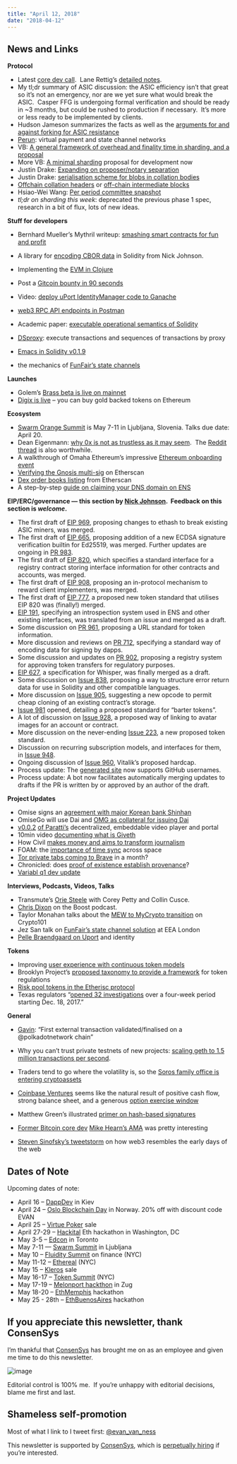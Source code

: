 ```yaml
---
title: "April 12, 2018"
date: "2018-04-12"
---
```


## News and Links  

**Protocol**  

- Latest [core dev call](https://t.umblr.com/redirect?z=https%3A%2F%2Fwww.youtube.com%2Fwatch%3Fv%3DSoPfoNpqG0k&t=ZjdhZDU3OGRmYWIyNzdmZjc0MzNkZjExMzBhMGNkNDk3YTE3NWMxOCxxT3lGbTlxcw%3D%3D&b=t%3AQ8svKXOQOFn4j1wJ-IeWRA&p=https%3A%2F%2Fwww.weekinethereum.com%2Fpost%2F172860402873%2Fapril-12-2018&m=0).  Lane Rettig’s [detailed notes](https://t.umblr.com/redirect?z=https%3A%2F%2Fgithub.com%2Fethereum%2Fpm%2Fblob%2Fmaster%2FAll%2520Core%2520Devs%2520Meetings%2FMeeting%252036.md&t=NzcwMzcyNjdjNzk5OThiNzhmMDYxNDg2MjZhMmYyZWUzZTE1Y2U1NyxxT3lGbTlxcw%3D%3D&b=t%3AQ8svKXOQOFn4j1wJ-IeWRA&p=https%3A%2F%2Fwww.weekinethereum.com%2Fpost%2F172860402873%2Fapril-12-2018&m=0).
- My tl;dr summary of ASIC discussion: the ASIC efficiency isn’t that great so it’s not an emergency, nor are we yet sure what would break the ASIC.  Casper FFG is undergoing formal verification and should be ready in ~3 months, but could be rushed to production if necessary.  It’s more or less ready to be implemented by clients.
- Hudson Jameson summarizes the facts as well as the [arguments for and against forking for ASIC resistance](https://t.umblr.com/redirect?z=https%3A%2F%2Fwww.reddit.com%2Fr%2Fethereum%2Fcomments%2F8bkkv1%2Fasic_resistant_hard_fork_discussion_overview%2F&t=OGE2ZDRiNzMyNzNmYTkwMmI3MjgxODNjYzVlYjI5ZDMxZmY3NTEzNSxxT3lGbTlxcw%3D%3D&b=t%3AQ8svKXOQOFn4j1wJ-IeWRA&p=https%3A%2F%2Fwww.weekinethereum.com%2Fpost%2F172860402873%2Fapril-12-2018&m=0)
- [Perun](https://t.umblr.com/redirect?z=https%3A%2F%2Fethresear.ch%2Ft%2Fperun-virtual-payment-and-state-channel-networks%2F1685&t=MmIzYmYwNjZlNmZkMjNkYzU0YzA5YjQyOGI4Y2RjYjdhMjM3MTk0NSxxT3lGbTlxcw%3D%3D&b=t%3AQ8svKXOQOFn4j1wJ-IeWRA&p=https%3A%2F%2Fwww.weekinethereum.com%2Fpost%2F172860402873%2Fapril-12-2018&m=0): virtual payment and state channel networks
- VB: [A general framework of overhead and finality time in sharding, and a proposal](https://t.umblr.com/redirect?z=https%3A%2F%2Fethresear.ch%2Ft%2Fa-general-framework-of-overhead-and-finality-time-in-sharding-and-a-proposal%2F1638&t=NTAzMDE2ZTk4ZGJmZjI0NmEwYzA4MGExMTVjMTBjNDMyOTliNWExMCxxT3lGbTlxcw%3D%3D&b=t%3AQ8svKXOQOFn4j1wJ-IeWRA&p=https%3A%2F%2Fwww.weekinethereum.com%2Fpost%2F172860402873%2Fapril-12-2018&m=0)
- More VB: [A minimal sharding](https://t.umblr.com/redirect?z=https%3A%2F%2Fethresear.ch%2Ft%2Fa-minimal-sharding-protocol-that-may-be-worthwhile-as-a-development-target-now%2F1650&t=YTM3NjlkZWYxNWUyMzNhMGViY2IwMTU0YTMxMTNkN2Q5MGI4NjY0NyxxT3lGbTlxcw%3D%3D&b=t%3AQ8svKXOQOFn4j1wJ-IeWRA&p=https%3A%2F%2Fwww.weekinethereum.com%2Fpost%2F172860402873%2Fapril-12-2018&m=0) proposal for development now
- Justin Drake: [Expanding on proposer/notary separation](https://t.umblr.com/redirect?z=https%3A%2F%2Fethresear.ch%2Ft%2Fexpanding-on-proposer-notary-separation%2F1691&t=MjNlNGQ4ZGVlZDllZjYwOTY5OWNkNDEzN2QwNWIzNmZkNTY1YmYxZixxT3lGbTlxcw%3D%3D&b=t%3AQ8svKXOQOFn4j1wJ-IeWRA&p=https%3A%2F%2Fwww.weekinethereum.com%2Fpost%2F172860402873%2Fapril-12-2018&m=0)
- Justin Drake: [serialisation scheme for blobs in collation bodies](https://t.umblr.com/redirect?z=https%3A%2F%2Fethresear.ch%2Ft%2Fblob-serialisation%2F1705&t=ODY5NTM5MDVhODA5Mzc1OTRmZWYwYWU2MDRiZTUzZDZiMGI0ZjdlNyxxT3lGbTlxcw%3D%3D&b=t%3AQ8svKXOQOFn4j1wJ-IeWRA&p=https%3A%2F%2Fwww.weekinethereum.com%2Fpost%2F172860402873%2Fapril-12-2018&m=0)
- [Offchain collation headers](https://t.umblr.com/redirect?z=https%3A%2F%2Fethresear.ch%2Ft%2Foffchain-collation-headers%2F1679&t=ODZkMjAwMjg1OWQzZmY1OTJiYzdhZGFmOTMwMDY5M2RiZjAzMDVlYSxxT3lGbTlxcw%3D%3D&b=t%3AQ8svKXOQOFn4j1wJ-IeWRA&p=https%3A%2F%2Fwww.weekinethereum.com%2Fpost%2F172860402873%2Fapril-12-2018&m=0) or [off-chain intermediate blocks](https://t.umblr.com/redirect?z=https%3A%2F%2Fethresear.ch%2Ft%2Foff-chain-intermediate-blocks%2F1680&t=ZWMzZmE2ZmQzYjczNTI3YzZiNjE3NWM0NDNiMmI0NTUzMDAxM2JjNyxxT3lGbTlxcw%3D%3D&b=t%3AQ8svKXOQOFn4j1wJ-IeWRA&p=https%3A%2F%2Fwww.weekinethereum.com%2Fpost%2F172860402873%2Fapril-12-2018&m=0)
- Hsiao-Wei Wang: [Per period committee snapshot](https://t.umblr.com/redirect?z=https%3A%2F%2Fethresear.ch%2Ft%2Fper-period-committee-snapshot%2F1703&t=ZWEwODQxMmQwOGNkMGNmNTNjN2M4NDllYzFkNTFjYWU1M2NkNmY5MCxxT3lGbTlxcw%3D%3D&b=t%3AQ8svKXOQOFn4j1wJ-IeWRA&p=https%3A%2F%2Fwww.weekinethereum.com%2Fpost%2F172860402873%2Fapril-12-2018&m=0)
- _tl;dr on sharding this week_: deprecated the previous phase 1 spec, research in a bit of flux, lots of new ideas.

**Stuff for developers**

- Bernhard Mueller’s Mythril writeup: [smashing smart contracts for fun and profit](https://t.umblr.com/redirect?z=https%3A%2F%2Fmedium.com%2F%40muellerberndt%2Fhitb2018ams-smashing-smart-contracts-for-fun-and-real-profit-720f5e3ac777&t=NzAwZGFmYTQwMDMyYjZmZmEwMzIyODliYWZmNjY1MjlkZmMzNDlhZixxT3lGbTlxcw%3D%3D&b=t%3AQ8svKXOQOFn4j1wJ-IeWRA&p=https%3A%2F%2Fwww.weekinethereum.com%2Fpost%2F172860402873%2Fapril-12-2018&m=0)  
    
- A library for [encoding CBOR data](https://t.umblr.com/redirect?z=https%3A%2F%2Fgithub.com%2Fsmartcontractkit%2Fsolidity-cborutils&t=YWM2NjVjNTg3YmVkOWVmZTc5MGJhZTllYjljYzY4YWIwOWI5MDlmMyxxT3lGbTlxcw%3D%3D&b=t%3AQ8svKXOQOFn4j1wJ-IeWRA&p=https%3A%2F%2Fwww.weekinethereum.com%2Fpost%2F172860402873%2Fapril-12-2018&m=0) in Solidity from Nick Johnson.
- Implementing the [EVM in Clojure](https://t.umblr.com/redirect?z=https%3A%2F%2Fnervous.io%2Fclojure%2Fcrypto%2F2018%2F04%2F04%2Fclojure-evm-iii%2F&t=NjA0YTliZjFkZWM2MDhiYWIwMzhiZmFhZDFkYjA2M2Y3ZjhkNjk5NSxxT3lGbTlxcw%3D%3D&b=t%3AQ8svKXOQOFn4j1wJ-IeWRA&p=https%3A%2F%2Fwww.weekinethereum.com%2Fpost%2F172860402873%2Fapril-12-2018&m=0)
- Post a [Gitcoin bounty in 90 seconds](https://t.umblr.com/redirect?z=https%3A%2F%2Fmedium.com%2Fgitcoin%2Ftutorial-post-a-bounty-in-90-seconds-a7d1a8353f75&t=OTEzNjk3NDJmYmMyZjU0ZTFiYTAwNDkxOTlhM2I3ZDcyOGRmN2E2ZixxT3lGbTlxcw%3D%3D&b=t%3AQ8svKXOQOFn4j1wJ-IeWRA&p=https%3A%2F%2Fwww.weekinethereum.com%2Fpost%2F172860402873%2Fapril-12-2018&m=0)
- Video: [deploy uPort IdentityManager code to Ganache](https://t.umblr.com/redirect?z=https%3A%2F%2Fwww.youtube.com%2Fwatch%3Fv%3D6tf58L0Twt0&t=NmViY2Y2N2MwMGJkMTJkNjg1ZTYzZGY3NDRmYWM5NzBjOTdjMTkwYSxxT3lGbTlxcw%3D%3D&b=t%3AQ8svKXOQOFn4j1wJ-IeWRA&p=https%3A%2F%2Fwww.weekinethereum.com%2Fpost%2F172860402873%2Fapril-12-2018&m=0)
- [web3 RPC API endpoints in Postman](https://t.umblr.com/redirect?z=https%3A%2F%2Fharrydenley.com%2Fweb3-rpc-api-postman%2F&t=MTU5ZTg2YTJiNmY5ODU0Y2ZhYjBlOWZmNDE2OTU0MTQ2NmJhM2UwZSxxT3lGbTlxcw%3D%3D&b=t%3AQ8svKXOQOFn4j1wJ-IeWRA&p=https%3A%2F%2Fwww.weekinethereum.com%2Fpost%2F172860402873%2Fapril-12-2018&m=0)
- Academic paper: [executable operational semantics of Solidity](https://t.umblr.com/redirect?z=https%3A%2F%2Farxiv.org%2Fpdf%2F1804.01295.pdf&t=OGIxOTQ3ZmU3MmVmZTliZWY5MjJhOWVhZWJiYWFmODJjOWE0MDcxOCxxT3lGbTlxcw%3D%3D&b=t%3AQ8svKXOQOFn4j1wJ-IeWRA&p=https%3A%2F%2Fwww.weekinethereum.com%2Fpost%2F172860402873%2Fapril-12-2018&m=0)  
    
- [DSproxy](https://t.umblr.com/redirect?z=https%3A%2F%2Fgithub.com%2Fdapphub%2Fds-proxy&t=N2U0OTFkY2Y2ZGEyMGZiZjkwNTFiMDA0NTQ0MzA2YjY5OGE0MzI5NixxT3lGbTlxcw%3D%3D&b=t%3AQ8svKXOQOFn4j1wJ-IeWRA&p=https%3A%2F%2Fwww.weekinethereum.com%2Fpost%2F172860402873%2Fapril-12-2018&m=0): execute transactions and sequences of transactions by proxy
- [Emacs in Solidity v0.1.9](https://t.umblr.com/redirect?z=https%3A%2F%2Fgithub.com%2Fethereum%2Femacs-solidity%2Freleases&t=NmViODJmYTlmMzJlMjY0NGJjY2UzNGU4YmM2YTAyNmVhMjFhYzU2OSxxT3lGbTlxcw%3D%3D&b=t%3AQ8svKXOQOFn4j1wJ-IeWRA&p=https%3A%2F%2Fwww.weekinethereum.com%2Fpost%2F172860402873%2Fapril-12-2018&m=0)
- the mechanics of [FunFair’s state channels](https://t.umblr.com/redirect?z=https%3A%2F%2Fwww.reddit.com%2Fr%2Fethereum%2Fcomments%2F8b5wvz%2Fwill_ethereum_incorporate_dfinitys_threshold%2Fdx4se73%2F%3Fcontext%3D3&t=MjIzZTkzYTExMDQwYzgyM2I4NTkxYTY4N2Q2MDY5Y2VmOTM3NTYxYSxxT3lGbTlxcw%3D%3D&b=t%3AQ8svKXOQOFn4j1wJ-IeWRA&p=https%3A%2F%2Fwww.weekinethereum.com%2Fpost%2F172860402873%2Fapril-12-2018&m=0)  
    

**Launches**

- Golem’s [Brass beta is live on mainnet](https://t.umblr.com/redirect?z=https%3A%2F%2Fblog.golemproject.net%2Fready-set-launch-b14d73ca5400&t=ZDU1OGUwNDQ0YjA1Y2UzNWUyNzRiMDJkOTYwZTVhMWFmM2I4MDk0NCxxT3lGbTlxcw%3D%3D&b=t%3AQ8svKXOQOFn4j1wJ-IeWRA&p=https%3A%2F%2Fwww.weekinethereum.com%2Fpost%2F172860402873%2Fapril-12-2018&m=0)
- [Digix is live](https://t.umblr.com/redirect?z=https%3A%2F%2Fdigix.global%2Fapp%2F%23%2Fmarketplace&t=ZTlhYTNjNTk3YzMyZThiNDdmZWZmMTcxZjNjMmVjNWFjNzk2YjM5YyxxT3lGbTlxcw%3D%3D&b=t%3AQ8svKXOQOFn4j1wJ-IeWRA&p=https%3A%2F%2Fwww.weekinethereum.com%2Fpost%2F172860402873%2Fapril-12-2018&m=0) – you can buy gold backed tokens on Ethereum

**Ecosystem**

- [Swarm Orange Summit](https://t.umblr.com/redirect?z=https%3A%2F%2Fwww.reddit.com%2Fr%2Fethereum%2Fcomments%2F8b74t1%2Fsos1_swarm_orange_summit_2018_ljubljana_711_may%2F&t=MTg4OGFmMDJjOTY0Y2EzNWMyZjU0N2FmZmYzZTJkNzVjZDBjMmI1OCxxT3lGbTlxcw%3D%3D&b=t%3AQ8svKXOQOFn4j1wJ-IeWRA&p=https%3A%2F%2Fwww.weekinethereum.com%2Fpost%2F172860402873%2Fapril-12-2018&m=0) is May 7-11 in Ljubljana, Slovenia. Talks due date: April 20.
- Dean Eigenmann: [why 0x is not as trustless as it may seem](https://t.umblr.com/redirect?z=https%3A%2F%2Fmedium.com%2F%40decanus%2Fwhy-0x-is-not-trustless-as-it-may-seem-b807929b6e3e&t=YmEyZDU0NDAwOTVkMmIzODBiZjU5ODk1MDI3NWQyNGU3MzJjMDFiZCxxT3lGbTlxcw%3D%3D&b=t%3AQ8svKXOQOFn4j1wJ-IeWRA&p=https%3A%2F%2Fwww.weekinethereum.com%2Fpost%2F172860402873%2Fapril-12-2018&m=0).  The [Reddit thread](https://t.umblr.com/redirect?z=https%3A%2F%2Fwww.reddit.com%2Fr%2Fethereum%2Fcomments%2F8a85mm%2Fwhy_0x_is_not_as_trustless_as_it_may_seem%2F&t=Mzc1OGVlNmQ4YjM4ZTg0YzFiZGE0MzdkZjFhMWQyZjk0YWM4ODJiOSxxT3lGbTlxcw%3D%3D&b=t%3AQ8svKXOQOFn4j1wJ-IeWRA&p=https%3A%2F%2Fwww.weekinethereum.com%2Fpost%2F172860402873%2Fapril-12-2018&m=0) is also worthwhile.
- A walkthrough of Omaha Ethereum’s impressive [Ethereum onboarding event](https://t.umblr.com/redirect?z=https%3A%2F%2Fmedium.com%2F%40kyletut%2Fhow-much-is-a-cryptotini-worth-c2a1b351a31b&t=YzM2ZGU5ZWZkZmJiYTU3YTdlYzEyMzhkMWVmM2IzOTQ4ZmRlZjdjYixxT3lGbTlxcw%3D%3D&b=t%3AQ8svKXOQOFn4j1wJ-IeWRA&p=https%3A%2F%2Fwww.weekinethereum.com%2Fpost%2F172860402873%2Fapril-12-2018&m=0)
- [Verifying the Gnosis multi-sig](https://t.umblr.com/redirect?z=https%3A%2F%2Fmedium.com%2Fgiveth%2Fverifying-gnosis-multisig-contract-on-etherscan-io-c87dcb32893c&t=NjQ5ZGZmMWY4ZjYxZGNkNjJlNWQ5MmFhZWQyYWY0ZjE4YmQ5MDhjMyxxT3lGbTlxcw%3D%3D&b=t%3AQ8svKXOQOFn4j1wJ-IeWRA&p=https%3A%2F%2Fwww.weekinethereum.com%2Fpost%2F172860402873%2Fapril-12-2018&m=0) on Etherscan
- [Dex order books listing](https://t.umblr.com/redirect?z=https%3A%2F%2Fetherscan.io%2Forderbooks&t=NDM5NzUzNjlhMmYyMDZkMjhhOGE4MmRlMzA2YTAwOTc3ZmM5N2ZjNixxT3lGbTlxcw%3D%3D&b=t%3AQ8svKXOQOFn4j1wJ-IeWRA&p=https%3A%2F%2Fwww.weekinethereum.com%2Fpost%2F172860402873%2Fapril-12-2018&m=0) from Etherscan
- A step-by-step [guide on claiming your DNS domain on ENS](https://t.umblr.com/redirect?z=https%3A%2F%2Fmedium.com%2F%40makoto_inoue%2Fstep-by-step-guide-of-how-to-claim-your-dns-domain-on-ens-60a2d2dcbe6e&t=NjRlMGI3NTFhNjI1YTIxNTIzNTdmNWY4ZTY1MWIzZTNmMTZhYjY0YixxT3lGbTlxcw%3D%3D&b=t%3AQ8svKXOQOFn4j1wJ-IeWRA&p=https%3A%2F%2Fwww.weekinethereum.com%2Fpost%2F172860402873%2Fapril-12-2018&m=0)

**EIP/ERC/governance — this section by [Nick Johnson](https://twitter.com/nicksdjohnson).  Feedback on this section is _welcome_.**  

- The first draft of [EIP 969](https://t.umblr.com/redirect?z=http%3A%2F%2Feips.ethereum.org%2FEIPS%2Feip-969&t=OWNjNzljYjA3N2Q1MTAwMTRiMWM2YjMzNDk4MmZkZGQxNTgwMDk5ZSxxT3lGbTlxcw%3D%3D&b=t%3AQ8svKXOQOFn4j1wJ-IeWRA&p=https%3A%2F%2Fwww.weekinethereum.com%2Fpost%2F172860402873%2Fapril-12-2018&m=0), proposing changes to ethash to break existing ASIC miners, was merged.
- The first draft of [EIP 665](https://t.umblr.com/redirect?z=http%3A%2F%2Feips.ethereum.org%2FEIPS%2Feip-665&t=MTkxYWE2YWFiYWIwYjlkNDgwN2E1YTcwNGVkZDhhYWE2ZTg4NzZhOCxxT3lGbTlxcw%3D%3D&b=t%3AQ8svKXOQOFn4j1wJ-IeWRA&p=https%3A%2F%2Fwww.weekinethereum.com%2Fpost%2F172860402873%2Fapril-12-2018&m=0), proposing addition of a new ECDSA signature verification builtin for Ed25519, was merged. Further updates are ongoing in [PR 983](https://t.umblr.com/redirect?z=https%3A%2F%2Fgithub.com%2Fethereum%2FEIPs%2Fpull%2F983&t=YWZiODE0Y2Q4ZmRlNmU5MzBmZDExOTVkMTc0Yzc2MjU2ZjM3OTljZCxxT3lGbTlxcw%3D%3D&b=t%3AQ8svKXOQOFn4j1wJ-IeWRA&p=https%3A%2F%2Fwww.weekinethereum.com%2Fpost%2F172860402873%2Fapril-12-2018&m=0).
- The first draft of [EIP 820](https://t.umblr.com/redirect?z=http%3A%2F%2Feips.ethereum.org%2FEIPS%2Feip-820&t=NDJkOTBiY2NkMmY5YTE5NTk4Y2Q5MjVmZmVmZTFmOGZlNDgyYmVkNCxxT3lGbTlxcw%3D%3D&b=t%3AQ8svKXOQOFn4j1wJ-IeWRA&p=https%3A%2F%2Fwww.weekinethereum.com%2Fpost%2F172860402873%2Fapril-12-2018&m=0), which specifies a standard interface for a registry contract storing interface information for other contracts and accounts, was merged.
- The first draft of [EIP 908](https://t.umblr.com/redirect?z=http%3A%2F%2Feips.ethereum.org%2FEIPS%2Feip-908&t=NWI0MTA4ZDRmM2QxODEyOGRkMTYxN2I4YjQ0MTJkN2U1Mzg0NmJiOCxxT3lGbTlxcw%3D%3D&b=t%3AQ8svKXOQOFn4j1wJ-IeWRA&p=https%3A%2F%2Fwww.weekinethereum.com%2Fpost%2F172860402873%2Fapril-12-2018&m=0), proposing an in-protocol mechanism to reward client implementers, was merged.
- The first draft of [EIP 777](https://t.umblr.com/redirect?z=http%3A%2F%2Feips.ethereum.org%2FEIPS%2Feip-777&t=ZWQ3OTVmNzAzNzJiYzRhM2JlMDVmMDRlNzIyZmFlZDhkZWQzMzUzNCxxT3lGbTlxcw%3D%3D&b=t%3AQ8svKXOQOFn4j1wJ-IeWRA&p=https%3A%2F%2Fwww.weekinethereum.com%2Fpost%2F172860402873%2Fapril-12-2018&m=0), a proposed new token standard that utilises EIP 820 was (finally!) merged.
- [EIP 191](https://t.umblr.com/redirect?z=http%3A%2F%2Feips.ethereum.org%2FEIPS%2Feip-191&t=ZDE5ZTFmOGI2ZWFlYmJlNGJjZTc3MGQ3MjE5NzBkYmNkYzRkNzE5OCxxT3lGbTlxcw%3D%3D&b=t%3AQ8svKXOQOFn4j1wJ-IeWRA&p=https%3A%2F%2Fwww.weekinethereum.com%2Fpost%2F172860402873%2Fapril-12-2018&m=0), specifying an introspection system used in ENS and other existing interfaces, was translated from an issue and merged as a draft.
- Some discussion on [PR 961](https://t.umblr.com/redirect?z=https%3A%2F%2Fgithub.com%2Fethereum%2FEIPs%2Fpull%2F961&t=MzBlZTZiNWU1ZDg4MjQyMmFlNGEyODUxYzg0NzQ4ODU5ZWE3ODdmMCxxT3lGbTlxcw%3D%3D&b=t%3AQ8svKXOQOFn4j1wJ-IeWRA&p=https%3A%2F%2Fwww.weekinethereum.com%2Fpost%2F172860402873%2Fapril-12-2018&m=0), proposing a URL standard for token information.
- More discussion and reviews on [PR 712](https://t.umblr.com/redirect?z=https%3A%2F%2Fgithub.com%2Fethereum%2FEIPs%2Fpull%2F712&t=YTQ5ZjZiYTNjZGQyZjRmZWI0OGIzMDU0MDFkOGM3MTAyZTAzYmZkZSxxT3lGbTlxcw%3D%3D&b=t%3AQ8svKXOQOFn4j1wJ-IeWRA&p=https%3A%2F%2Fwww.weekinethereum.com%2Fpost%2F172860402873%2Fapril-12-2018&m=0), specifying a standard way of encoding data for signing by dapps.
- Some discussion and updates on [PR 902](https://t.umblr.com/redirect?z=https%3A%2F%2Fgithub.com%2Fethereum%2FEIPs%2Fpull%2F902&t=ODMwNDExOGY0ZDM0N2QwYWZkMjkzNzcyNTIzYTQ5MzYyMTFiYWM0ZSxxT3lGbTlxcw%3D%3D&b=t%3AQ8svKXOQOFn4j1wJ-IeWRA&p=https%3A%2F%2Fwww.weekinethereum.com%2Fpost%2F172860402873%2Fapril-12-2018&m=0), proposing a registry system for approving token transfers for regulatory purposes.
- [EIP 627](https://t.umblr.com/redirect?z=http%3A%2F%2Feips.ethereum.org%2FEIPS%2Feip-627&t=MGMxODUxN2RhZDQ2NWE3N2VmMzk4MmIyOGQ5ZTNiNDcwZTlhMTI0YixxT3lGbTlxcw%3D%3D&b=t%3AQ8svKXOQOFn4j1wJ-IeWRA&p=https%3A%2F%2Fwww.weekinethereum.com%2Fpost%2F172860402873%2Fapril-12-2018&m=0), a specification for Whisper, was finally merged as a draft.
- Some discussion on [Issue 838](https://t.umblr.com/redirect?z=https%3A%2F%2Fgithub.com%2Fethereum%2FEIPs%2Fissues%2F838&t=MTgyZjlhNTM5ZDhmYmRkM2VjOTVlZGYzMTE3NzEwMWE1YjFjNWY0MSxxT3lGbTlxcw%3D%3D&b=t%3AQ8svKXOQOFn4j1wJ-IeWRA&p=https%3A%2F%2Fwww.weekinethereum.com%2Fpost%2F172860402873%2Fapril-12-2018&m=0), proposing a way to structure error return data for use in Solidity and other compatible languages.
- More discussion on [Issue 905](https://t.umblr.com/redirect?z=https%3A%2F%2Fgithub.com%2Fethereum%2FEIPs%2Fissues%2F905&t=MmVlMmI4MGUzNTEyNmY4OGRkNjQxODRmNGU2OWUzMjgxNGZhM2RkMCxxT3lGbTlxcw%3D%3D&b=t%3AQ8svKXOQOFn4j1wJ-IeWRA&p=https%3A%2F%2Fwww.weekinethereum.com%2Fpost%2F172860402873%2Fapril-12-2018&m=0), suggesting a new opcode to permit cheap cloning of an existing contract’s storage.
- [Issue 981](https://t.umblr.com/redirect?z=https%3A%2F%2Fgithub.com%2Fethereum%2FEIPs%2Fissues%2F981&t=NzE1MjMwNmNkMjE3NTQ5Mjk1MDY2NWMyMzc4YmVhYzU5MDZjYjkxMixxT3lGbTlxcw%3D%3D&b=t%3AQ8svKXOQOFn4j1wJ-IeWRA&p=https%3A%2F%2Fwww.weekinethereum.com%2Fpost%2F172860402873%2Fapril-12-2018&m=0) opened, detailing a proposed standard for “barter tokens”.
- A lot of discussion on [Issue 928](https://t.umblr.com/redirect?z=https%3A%2F%2Fgithub.com%2Fethereum%2FEIPs%2Fissues%2F928&t=ZGMwNGY0NTg5YTllZTQxZmY2OTljNzk3NzQxYTM2NWM1MGRkNDNkNyxxT3lGbTlxcw%3D%3D&b=t%3AQ8svKXOQOFn4j1wJ-IeWRA&p=https%3A%2F%2Fwww.weekinethereum.com%2Fpost%2F172860402873%2Fapril-12-2018&m=0), a proposed way of linking to avatar images for an account or contract.
- More discussion on the never-ending [Issue 223](https://t.umblr.com/redirect?z=https%3A%2F%2Fgithub.com%2Fethereum%2FEIPs%2Fissues%2F223&t=MmUwY2Q0Y2Q5ZDgwYmMxYjBlN2UyZTg5ODU1NGU1ODA1ZGE0OWM5NCxxT3lGbTlxcw%3D%3D&b=t%3AQ8svKXOQOFn4j1wJ-IeWRA&p=https%3A%2F%2Fwww.weekinethereum.com%2Fpost%2F172860402873%2Fapril-12-2018&m=0), a new proposed token standard.
- Discussion on recurring subscription models, and interfaces for them, in [Issue 948](https://t.umblr.com/redirect?z=https%3A%2F%2Fgithub.com%2Fethereum%2FEIPs%2Fissues%2F948&t=NmVlMWVmM2JmNjAyNzNkZWQ1NTMzN2I2OTMzM2MwMzdmNWM0MzJhNSxxT3lGbTlxcw%3D%3D&b=t%3AQ8svKXOQOFn4j1wJ-IeWRA&p=https%3A%2F%2Fwww.weekinethereum.com%2Fpost%2F172860402873%2Fapril-12-2018&m=0).
- Ongoing discussion of [Issue 960](https://t.umblr.com/redirect?z=https%3A%2F%2Fgithub.com%2Fethereum%2FEIPs%2Fissues%2F960&t=MjQxZDIwMzA4MDVmODc2MmFhZjgxZTRjYzQ2MTdlOTQwMDlmNjc1MSxxT3lGbTlxcw%3D%3D&b=t%3AQ8svKXOQOFn4j1wJ-IeWRA&p=https%3A%2F%2Fwww.weekinethereum.com%2Fpost%2F172860402873%2Fapril-12-2018&m=0), Vitalik’s proposed hardcap.
- Process update: The [generated site](https://t.umblr.com/redirect?z=http%3A%2F%2Feips.ethereum.org%2F&t=Y2IwNTUxMzM2MzA4YzkyMWFjMzdhMDc3NGY3NDI3NWU3YTI2M2Q1YixxT3lGbTlxcw%3D%3D&b=t%3AQ8svKXOQOFn4j1wJ-IeWRA&p=https%3A%2F%2Fwww.weekinethereum.com%2Fpost%2F172860402873%2Fapril-12-2018&m=0) now supports GitHub usernames.
- Process update: A bot now facilitates automatically merging updates to drafts if the PR is written by or approved by an author of the draft.

**Project Updates**

- Omise signs an [agreement with major Korean bank Shinhan](https://t.umblr.com/redirect?z=https%3A%2F%2Fwww.omise.co%2Fomise-and-omisego-sign-mou-with-shinhancard-to-explore-opportunities-for-fintech-and-blockchain-initiatives&t=NzY3N2Y3NzQzZmEwMTQ5Njk3OTZjZDgwNzgzOTgzMDA2NDA0YjQwMSxxT3lGbTlxcw%3D%3D&b=t%3AQ8svKXOQOFn4j1wJ-IeWRA&p=https%3A%2F%2Fwww.weekinethereum.com%2Fpost%2F172860402873%2Fapril-12-2018&m=0)
- OmiseGo will use Dai and [OMG as collateral for issuing Dai](https://t.umblr.com/redirect?z=https%3A%2F%2Fmedium.com%2Fmakerdao%2Fmakerdao-and-omisego-announcing-dai-and-omg-collaborations-23600a080046&t=NjI0MzA4YjZmYWFiMDU5Njk3OGI3OGRiNDg3YjUwZmUzYzRjNDVkNSxxT3lGbTlxcw%3D%3D&b=t%3AQ8svKXOQOFn4j1wJ-IeWRA&p=https%3A%2F%2Fwww.weekinethereum.com%2Fpost%2F172860402873%2Fapril-12-2018&m=0)
- [v0.0.2](https://t.umblr.com/redirect?z=https%3A%2F%2Fmedium.com%2Fparatii%2Fparatii-player-v0-0-2-and-7-original-videos-were-delighted-to-watch-in-it-887302fda868&t=Nzk1ZDI5ODAxYjc0NGQyYzVkNTc0NzIxYjAwYmE3YmJhMzY1ZWY5ZCxxT3lGbTlxcw%3D%3D&b=t%3AQ8svKXOQOFn4j1wJ-IeWRA&p=https%3A%2F%2Fwww.weekinethereum.com%2Fpost%2F172860402873%2Fapril-12-2018&m=0) [of Paratti’s](https://t.umblr.com/redirect?z=https%3A%2F%2Fmedium.com%2Fparatii%2Fparatii-player-v0-0-2-and-7-original-videos-were-delighted-to-watch-in-it-887302fda868&t=Nzk1ZDI5ODAxYjc0NGQyYzVkNTc0NzIxYjAwYmE3YmJhMzY1ZWY5ZCxxT3lGbTlxcw%3D%3D&b=t%3AQ8svKXOQOFn4j1wJ-IeWRA&p=https%3A%2F%2Fwww.weekinethereum.com%2Fpost%2F172860402873%2Fapril-12-2018&m=0) decentralized, embeddable video player and portal
- 10min video [documenting what is Giveth](https://t.umblr.com/redirect?z=https%3A%2F%2Fwww.youtube.com%2Fwatch%3Fv%3Di8kjxGxGSkA&t=ZjA5NzkxMDJmNjY2MGM3NDk5OWYyMTc2YjRkMzQ0NjgyZjgxNjEwMCxxT3lGbTlxcw%3D%3D&b=t%3AQ8svKXOQOFn4j1wJ-IeWRA&p=https%3A%2F%2Fwww.weekinethereum.com%2Fpost%2F172860402873%2Fapril-12-2018&m=0)
- How Civil [makes money and aims to transform journalism](https://t.umblr.com/redirect?z=https%3A%2F%2Fblog.joincivil.com%2Fhow-does-the-civil-media-company-make-money-and-why-is-it-good-for-journalism-34b4a6616256&t=YjkzMTQ5NzQ5ZTE5YzEzMDk3MGRhY2IwMDllZDUyZmQ3NzAzNzYyMixxT3lGbTlxcw%3D%3D&b=t%3AQ8svKXOQOFn4j1wJ-IeWRA&p=https%3A%2F%2Fwww.weekinethereum.com%2Fpost%2F172860402873%2Fapril-12-2018&m=0)
- FOAM: the [importance of time sync](https://t.umblr.com/redirect?z=https%3A%2F%2Fblog.foam.space%2Ffoam-the-importance-of-time-synchronization-3934755ccc4e&t=YzFjN2ZjZDg4ZTc0ZGU1OTBjYmY0MjE0M2JmOTYxZTNiNDBjYTE3MSxxT3lGbTlxcw%3D%3D&b=t%3AQ8svKXOQOFn4j1wJ-IeWRA&p=https%3A%2F%2Fwww.weekinethereum.com%2Fpost%2F172860402873%2Fapril-12-2018&m=0) across space
- [Tor private tabs coming to Brave](https://twitter.com/BrendanEich/status/984231250104733696) in a month?
- Chronicled: does [proof of existence establish provenance](https://t.umblr.com/redirect?z=https%3A%2F%2Fblog.chronicled.com%2Fdoes-proof-of-existence-establish-provenance-5028fbd8c6da&t=ZGQxMDc3YjdhOGQ4OWI5NTQ1NTJkMTg3MTcyZjZlODk3ODhjMzk0NSxxT3lGbTlxcw%3D%3D&b=t%3AQ8svKXOQOFn4j1wJ-IeWRA&p=https%3A%2F%2Fwww.weekinethereum.com%2Fpost%2F172860402873%2Fapril-12-2018&m=0)?
- [Variabl q1 dev update](https://t.umblr.com/redirect?z=https%3A%2F%2Fblog.variabl.io%2Fvariabl-development-update-q12018-a8877bc72f3d&t=ZTA4YWFjZTY5Zjg3Y2NjNDkwYmQxMzg1YjM3MTNjMDE0YTcyODdkNixxT3lGbTlxcw%3D%3D&b=t%3AQ8svKXOQOFn4j1wJ-IeWRA&p=https%3A%2F%2Fwww.weekinethereum.com%2Fpost%2F172860402873%2Fapril-12-2018&m=0)

**Interviews, Podcasts, Videos, Talks** 

- Transmute’s [Orie Steele](https://t.umblr.com/redirect?z=http%3A%2F%2Fthebitcoinpodcast.com%2Fhashing-it-out-2%2F&t=NDVlYTZiNjE0OWU1NjEzOGMxNmQxNDhlNWExM2RjMWI3MTc0MGUyYSxxT3lGbTlxcw%3D%3D&b=t%3AQ8svKXOQOFn4j1wJ-IeWRA&p=https%3A%2F%2Fwww.weekinethereum.com%2Fpost%2F172860402873%2Fapril-12-2018&m=0) with Corey Petty and Collin Cusce.
- [Chris Dixon](https://t.umblr.com/redirect?z=https%3A%2F%2Fboostvc.app.link%2F8VySSty3QL&t=NmM4MmMwYmQxM2I3ZWNiNTY1Y2M0YmQzMjI2NGVkMWQ0MzA5YWZkYixxT3lGbTlxcw%3D%3D&b=t%3AQ8svKXOQOFn4j1wJ-IeWRA&p=https%3A%2F%2Fwww.weekinethereum.com%2Fpost%2F172860402873%2Fapril-12-2018&m=0) on the Boost podcast.
- Taylor Monahan talks about the [MEW to MyCrypto transition](https://t.umblr.com/redirect?z=https%3A%2F%2Fsoundcloud.com%2Fmatthew-aaron-690749808%2Ftips-to-starting-a-crypto&t=ZTJlMDIzMGNmZjVmNTc1MzM2NjQxYzhlNzNhY2VkMGU4MjExMThjNyxxT3lGbTlxcw%3D%3D&b=t%3AQ8svKXOQOFn4j1wJ-IeWRA&p=https%3A%2F%2Fwww.weekinethereum.com%2Fpost%2F172860402873%2Fapril-12-2018&m=0) on Crypto101
- Jez San talk on [FunFair’s state channel solution](https://t.umblr.com/redirect?z=https%3A%2F%2Fwww.youtube.com%2Fwatch%3Fv%3DFOTkHRyGE6I&t=MDNjYzdlYzg5YTg3N2U1N2Y4ZGEwZjU0ZjE0NTc0NmEyMGE4MzE2ZixxT3lGbTlxcw%3D%3D&b=t%3AQ8svKXOQOFn4j1wJ-IeWRA&p=https%3A%2F%2Fwww.weekinethereum.com%2Fpost%2F172860402873%2Fapril-12-2018&m=0) at EEA London
- [Pelle Braendgaard on Uport](https://t.umblr.com/redirect?z=https%3A%2F%2Fwww.youtube.com%2Fwatch%3Fv%3Daj0YW2LhDbI&t=OGUzOTVhOTM2Mzg3NmVjM2JkYjVhMzcyZjc3OTE3NDBiY2NlOWQ4OSxxT3lGbTlxcw%3D%3D&b=t%3AQ8svKXOQOFn4j1wJ-IeWRA&p=https%3A%2F%2Fwww.weekinethereum.com%2Fpost%2F172860402873%2Fapril-12-2018&m=0) and identity

**Tokens** 

- Improving [user experience with continuous token models](https://t.umblr.com/redirect?z=https%3A%2F%2Fmedium.com%2F%40hugh_karp%2Fimproving-user-experience-with-continuous-token-models-8bbfaf6f4cfb&t=OTQ0MDhjNmU5OGNkNDEzODFlZTRiMTgzMGY5YWU0ODBiMmNmNGZlMixxT3lGbTlxcw%3D%3D&b=t%3AQ8svKXOQOFn4j1wJ-IeWRA&p=https%3A%2F%2Fwww.weekinethereum.com%2Fpost%2F172860402873%2Fapril-12-2018&m=0)
- Brooklyn Project’s [proposed taxonomy to provide a framework](https://t.umblr.com/redirect?z=https%3A%2F%2Fdocs.google.com%2Fdocument%2Fd%2F1MI8ynS6TIsbfaPRmSco6roRuQdyf851Vfzq3EjZqmrk%2Fedit%3Fusp%3Dsharing&t=YTE4ZjJjMTZhMjI1NWIxN2FjMjNkODJmMDVhYjUxZDdlMTgzZDY4NixxT3lGbTlxcw%3D%3D&b=t%3AQ8svKXOQOFn4j1wJ-IeWRA&p=https%3A%2F%2Fwww.weekinethereum.com%2Fpost%2F172860402873%2Fapril-12-2018&m=0) for token regulations
- [Risk pool tokens in the Etherisc protocol](https://t.umblr.com/redirect?z=https%3A%2F%2Fblog.etherisc.com%2Fintroduction-to-risk-pool-tokens-on-the-etherisc-protocol-1744de67a57e&t=ZmIwNWEzMTE0ZTViOTNlZjEwOWEyMmYxOGJiNTU3MWMxZTFhZWRhOCxxT3lGbTlxcw%3D%3D&b=t%3AQ8svKXOQOFn4j1wJ-IeWRA&p=https%3A%2F%2Fwww.weekinethereum.com%2Fpost%2F172860402873%2Fapril-12-2018&m=0)
- Texas regulators “[opened 32 investigations](https://t.umblr.com/redirect?z=http%3A%2F%2Fopened%252032%2520investigations%2520over%2520a%2520four-week%2520period%2520starting%2520Dec.%252018%2C%25202017.&t=MGY5NWM1Y2E4ODA4ZmE0YTQ5ZjA5OTMwMzc2M2MyOWE5MTMwZGViMCxxT3lGbTlxcw%3D%3D&b=t%3AQ8svKXOQOFn4j1wJ-IeWRA&p=https%3A%2F%2Fwww.weekinethereum.com%2Fpost%2F172860402873%2Fapril-12-2018&m=0) over a four-week period starting Dec. 18, 2017.”

**General**

- [Gavin](https://twitter.com/gavofyork/status/983808148170592257): “First external transaction validated/finalised on a @polkadotnetwork chain”
- Why you can’t trust private testnets of new projects: [scaling geth to 1.5 million transactions per second](https://t.umblr.com/redirect?z=https%3A%2F%2Fmedium.com%2F%40suchi.blackwing%2Fcryptocurrency-scaling-ethereum-to-1-5-million-tps-cd10f5e3f7cc&t=ZWE2ZmE4OGI1NGE5YWJmMzAxMjdjYTNhYzUzNGM3NjZmNjM1ZjZiMyxxT3lGbTlxcw%3D%3D&b=t%3AQ8svKXOQOFn4j1wJ-IeWRA&p=https%3A%2F%2Fwww.weekinethereum.com%2Fpost%2F172860402873%2Fapril-12-2018&m=0).
- Traders tend to go where the volatility is, so the [Soros family office is entering cryptoassets](https://t.umblr.com/redirect?z=https%3A%2F%2Fwww.bloomberg.com%2Fnews%2Farticles%2F2018-04-06%2Fgeorge-soros-prepares-to-trade-cryptocurrencies-as-prices-plunge&t=NjFkZmMyYzI4ZTJiMjhkMzQ4YWYzMmMzNzdlZDU1YmIxMjgwM2Y1MCxxT3lGbTlxcw%3D%3D&b=t%3AQ8svKXOQOFn4j1wJ-IeWRA&p=https%3A%2F%2Fwww.weekinethereum.com%2Fpost%2F172860402873%2Fapril-12-2018&m=0)
- [Coinbase Ventures](https://t.umblr.com/redirect?z=https%3A%2F%2Fblog.coinbase.com%2Fintroducing-coinbase-ventures-c67865a1d2fe&t=YzU3MjgwZTA1ZTBjOWJlNWNkNjRiYjIxOTQ1OGVkODVmMjQzYjY3NyxxT3lGbTlxcw%3D%3D&b=t%3AQ8svKXOQOFn4j1wJ-IeWRA&p=https%3A%2F%2Fwww.weekinethereum.com%2Fpost%2F172860402873%2Fapril-12-2018&m=0) seems like the natural result of positive cash flow, strong balance sheet, and a generous [option exercise window](https://t.umblr.com/redirect?z=https%3A%2F%2Fmedium.com%2F%40barmstrong%2Fimproving-equity-compensation-at-coinbase-8749979409c3&t=NzY3MWQ2NjI4MmUwY2Y0MGVhNGY5ZjM3NTgzNzUwMjUyZjE4N2Y4NixxT3lGbTlxcw%3D%3D&b=t%3AQ8svKXOQOFn4j1wJ-IeWRA&p=https%3A%2F%2Fwww.weekinethereum.com%2Fpost%2F172860402873%2Fapril-12-2018&m=0)
- Matthew Green’s illustrated [primer on hash-based signatures](https://t.umblr.com/redirect?z=https%3A%2F%2Fblog.cryptographyengineering.com%2F2018%2F04%2F07%2Fhash-based-signatures-an-illustrated-primer%2F&t=YzAxY2JlMzI3MWE4NmNjZTUyZmU2Yjk1YzYwNzQ3ODlhMjliY2NjZSxxT3lGbTlxcw%3D%3D&b=t%3AQ8svKXOQOFn4j1wJ-IeWRA&p=https%3A%2F%2Fwww.weekinethereum.com%2Fpost%2F172860402873%2Fapril-12-2018&m=0)
- [Former Bitcoin core dev](https://twitter.com/stevesi/status/983751377070391296) [Mike Hearn’s AMA](https://t.umblr.com/redirect?z=https%3A%2F%2Fwww.reddit.com%2Fr%2Fbtc%2Fcomments%2F89z483%2Fama_ask_mike_anything%2F&t=ZmY2YWU2Yzg1OWU4ZTFlMGZmNzVkMzUzODM2ZGZjYTgzMGNiOGJlMyxxT3lGbTlxcw%3D%3D&b=t%3AQ8svKXOQOFn4j1wJ-IeWRA&p=https%3A%2F%2Fwww.weekinethereum.com%2Fpost%2F172860402873%2Fapril-12-2018&m=0) was pretty interesting  
    
- [Steven Sinofsky’s tweetstorm](https://twitter.com/stevesi/status/983751377070391296) on how web3 resembles the early days of the web

## Dates of Note

Upcoming dates of note:

- April 16 – [DappDev](https://t.umblr.com/redirect?z=http%3A%2F%2Fdappdev.org%2F&t=MGRiZDRjY2I4Zjg0ODZmMzIzMGE5ZDYxNDc0OGU4NDRjMDFhYjA1YyxxT3lGbTlxcw%3D%3D&b=t%3AQ8svKXOQOFn4j1wJ-IeWRA&p=https%3A%2F%2Fwww.weekinethereum.com%2Fpost%2F172860402873%2Fapril-12-2018&m=0) in Kiev
- April 24 – [Oslo Blockchain Day](https://t.umblr.com/redirect?z=http%3A%2F%2Fwww.osloblockchainday.no%2F&t=ODg4OGE3YjE2OTg1MjZjMjY1MTAxZTg5ZTM0ZDRkZjk4YTAyODY2ZSxxT3lGbTlxcw%3D%3D&b=t%3AQ8svKXOQOFn4j1wJ-IeWRA&p=https%3A%2F%2Fwww.weekinethereum.com%2Fpost%2F172860402873%2Fapril-12-2018&m=0) in Norway. 20% off with discount code EVAN
- April 25 – [Virtue Poker](https://t.umblr.com/redirect?z=https%3A%2F%2Fvirtue.poker%2Flaunch%2F&t=YTg2NTFhYWFhZGE1NDJjYTkxMTJiZmYxNDFhNDRlNmUxMjY3NjA1ZixxT3lGbTlxcw%3D%3D&b=t%3AQ8svKXOQOFn4j1wJ-IeWRA&p=https%3A%2F%2Fwww.weekinethereum.com%2Fpost%2F172860402873%2Fapril-12-2018&m=0) sale
- April 27-29 – [Hackital](https://t.umblr.com/redirect?z=https%3A%2F%2Fhackital.io%2F&t=ZjRmMmM0OTZlYWI3ODIyYmMyNzQzZjcxNWM2NzNkNjhmM2M3OGYzNyxxT3lGbTlxcw%3D%3D&b=t%3AQ8svKXOQOFn4j1wJ-IeWRA&p=https%3A%2F%2Fwww.weekinethereum.com%2Fpost%2F172860402873%2Fapril-12-2018&m=0) Eth hackathon in Washington, DC
- May 3-5 – [Edcon](https://t.umblr.com/redirect?z=https%3A%2F%2Fedcon.io%2F&t=MDMwMDI5MjgwMjY0YTU1MjQ4MDA0MTUyYTExN2ZhNDRlMjE4ZmJlZixxT3lGbTlxcw%3D%3D&b=t%3AQ8svKXOQOFn4j1wJ-IeWRA&p=https%3A%2F%2Fwww.weekinethereum.com%2Fpost%2F172860402873%2Fapril-12-2018&m=0) in Toronto
- May 7-11 — [Swarm Summit](https://t.umblr.com/redirect?z=https%3A%2F%2Fethersphere.github.io%2Fswarm-summit-2018%2F&t=ZmUyZmE4ZjdkY2Q2Nzc0MjM2NmI3NzAxZWMwMzZlMmRmNmNhODNkZCxxT3lGbTlxcw%3D%3D&b=t%3AQ8svKXOQOFn4j1wJ-IeWRA&p=https%3A%2F%2Fwww.weekinethereum.com%2Fpost%2F172860402873%2Fapril-12-2018&m=0) in Ljubljana
- May 10 – [Fluidity Summit](https://t.umblr.com/redirect?z=https%3A%2F%2Fwww.fluiditysummit.io%2F&t=ZDIzOTEzMTEyYTllYTA5NjIxZTdhNmJiYTA0Njg1ZGI2MzgwYTE5MyxxT3lGbTlxcw%3D%3D&b=t%3AQ8svKXOQOFn4j1wJ-IeWRA&p=https%3A%2F%2Fwww.weekinethereum.com%2Fpost%2F172860402873%2Fapril-12-2018&m=0) on finance (NYC)
- May 11-12 – [Ethereal](https://t.umblr.com/redirect?z=https%3A%2F%2Fetherealsummit.com%2F&t=ZjJiZjExYzE0YTA2MDc4OTViMWRlM2E3OTNkOGMwYjQ2NTEzNTM3ZixxT3lGbTlxcw%3D%3D&b=t%3AQ8svKXOQOFn4j1wJ-IeWRA&p=https%3A%2F%2Fwww.weekinethereum.com%2Fpost%2F172860402873%2Fapril-12-2018&m=0) (NYC)
- May 15 – [Kleros](https://t.umblr.com/redirect?z=https%3A%2F%2Fkleros.io&t=OTVjMGU5NmM4ODI1MDFhNzZlM2Y3OWZiY2FhYzkwOTMyMmFlMzhkOCxxT3lGbTlxcw%3D%3D&b=t%3AQ8svKXOQOFn4j1wJ-IeWRA&p=https%3A%2F%2Fwww.weekinethereum.com%2Fpost%2F172860402873%2Fapril-12-2018&m=0) sale
- May 16-17 – [Token Summit](https://t.umblr.com/redirect?z=http%3A%2F%2Ftokensummit.com%2F&t=NzBkOGU4ZTI2MDJkNWQ1N2VlOGRlZGZjNmE4ZDk4NmY5NDQ1OTIyNixxT3lGbTlxcw%3D%3D&b=t%3AQ8svKXOQOFn4j1wJ-IeWRA&p=https%3A%2F%2Fwww.weekinethereum.com%2Fpost%2F172860402873%2Fapril-12-2018&m=0) (NYC)
- May 17-19 – [Melonport hackthon](https://t.umblr.com/redirect?z=http%3A%2F%2Fhackathon.melonport.com%2F&t=MGE2MDM0MWYyN2ZkNDNjYjFlYWQ2NTk2YzJmNjk2NzZhMjNjMTU1ZCxxT3lGbTlxcw%3D%3D&b=t%3AQ8svKXOQOFn4j1wJ-IeWRA&p=https%3A%2F%2Fwww.weekinethereum.com%2Fpost%2F172860402873%2Fapril-12-2018&m=0) in Zug
- May 18-20 – [EthMemphis](https://t.umblr.com/redirect?z=https%3A%2F%2Fethmemphis.com%2F&t=MmQ4M2Y2MWMzNDEzY2ZmZmJhZGRkYjU0YTBiMzhkMDFkMGQ0YTJjMyxxT3lGbTlxcw%3D%3D&b=t%3AQ8svKXOQOFn4j1wJ-IeWRA&p=https%3A%2F%2Fwww.weekinethereum.com%2Fpost%2F172860402873%2Fapril-12-2018&m=0) hackathon
- May 25 - 28th – [EthBuenosAires](https://t.umblr.com/redirect?z=http%3A%2F%2Fethbuenosaires.com%2F&t=Yzk2MjIyODNiMDI3MjUzMjMxNDk5M2VhZjY4ZjJlYWIyNjhhODcxMyxxT3lGbTlxcw%3D%3D&b=t%3AQ8svKXOQOFn4j1wJ-IeWRA&p=https%3A%2F%2Fwww.weekinethereum.com%2Fpost%2F172860402873%2Fapril-12-2018&m=0) hackathon

## If you appreciate this newsletter, thank ConsenSys

I’m thankful that [ConsenSys](https://t.umblr.com/redirect?z=http%3A%2F%2Fconsensys.net&t=YzJjZWY3YmQ0OWRhYzA0YzkxM2E5NTAxYzk0YzI1ZjU3YjlhNzM0MCxxT3lGbTlxcw%3D%3D&b=t%3AQ8svKXOQOFn4j1wJ-IeWRA&p=https%3A%2F%2Fwww.weekinethereum.com%2Fpost%2F172860402873%2Fapril-12-2018&m=0) has brought me on as an employee and given me time to do this newsletter.

![image](https://66.media.tumblr.com/9114e5ec047c95b2ef505fd878651dc4/tumblr_inline_p72s6ywN4A1rxca3y_250.jpg)

Editorial control is 100% me.  If you’re unhappy with editorial decisions, blame me first and last.

## Shameless self-promotion

Most of what I link to I tweet first: [@evan\_van\_ness](https://twitter.com/evan_van_ness)

This newsletter is supported by [ConsenSys](https://t.umblr.com/redirect?z=https%3A%2F%2Fconsensys.net&t=NzRiNTAzOTQ0NzY3ODRjZjlhOTE2NDNlZWFhMmYwOGE0OGY2ZDZmMixxT3lGbTlxcw%3D%3D&b=t%3AQ8svKXOQOFn4j1wJ-IeWRA&p=https%3A%2F%2Fwww.weekinethereum.com%2Fpost%2F172860402873%2Fapril-12-2018&m=0), which is [perpetually hiring](https://t.umblr.com/redirect?z=http%3A%2F%2Fgrnh.se%2Fslxih51&t=YWY4ZDliNmU2MGIwNmM4NzJjNTRkMzNmZjI4ZDAwZmJmZDNiYmUzNyxxT3lGbTlxcw%3D%3D&b=t%3AQ8svKXOQOFn4j1wJ-IeWRA&p=https%3A%2F%2Fwww.weekinethereum.com%2Fpost%2F172860402873%2Fapril-12-2018&m=0) if you’re interested.
